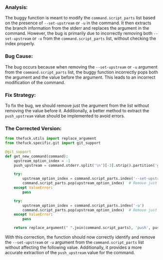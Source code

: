 ### Analysis:
The buggy function is meant to modify the `command.script_parts` list based on the presence of `--set-upstream` or `-u` in the command. It then extracts the branch information from the stderr and replaces the argument in the command. However, the bug is primarily due to incorrectly removing both `--set-upstream` or `-u` from the `command.script_parts` list, without checking the index properly.

### Bug Cause:
The bug occurs because when removing the `--set-upstream` or `-u` argument from the `command.script_parts` list, the buggy function incorrectly pops both the argument and the value before the argument. This leads to an incorrect modification of the command.

### Fix Strategy:
To fix the bug, we should remove just the argument from the list without removing the value before it. Additionally, a better method to extract the `push_upstream` value should be implemented to avoid errors.

### The Corrected Version:
```python
from thefuck.utils import replace_argument
from thefuck.specific.git import git_support

@git_support
def get_new_command(command):
    upstream_option_index = -1
    push_upstream = command.stderr.split('\n')[-3].strip().partition('git ')[2]

    try:
        upstream_option_index = command.script_parts.index('--set-upstream')
        command.script_parts.pop(upstream_option_index)  # Remove just the argument
    except ValueError:
        pass

    try:
        upstream_option_index = command.script_parts.index('-u')
        command.script_parts.pop(upstream_option_index)  # Remove just the argument
    except ValueError:
        pass

    return replace_argument(" ".join(command.script_parts), 'push', push_upstream)
```

With this correction, the function should now correctly identify and remove the `--set-upstream` or `-u` argument from the `command.script_parts` list without affecting the following value. Additionally, it provides a more accurate extraction of the `push_upstream` value for the command.